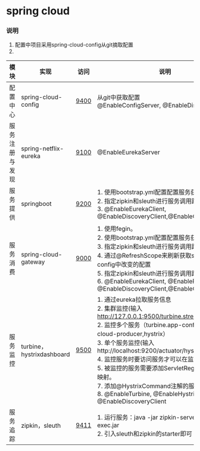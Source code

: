 # spring cloud
### 说明
1. 配置中项目采用spring-cloud-config从git摘取配置
2. 

|模块|实现|访问|说明|
|-|-|-|-|
|配置中心|spring-cloud-config|[9400](http://localhost:9400/)|从git中获取配置<br>@EnableConfigServer, @EnableDiscoveryClient|
|服务注册与发现|spring-netflix-eureka|[9100](http://localhost:9100/)|@EnableEurekaServer|
|服务提供|springboot|[9200](http://localhost:9200/hello?name=zjy)|1. 使用bootstrap.yml配置配置服务获取相关配置<br>2. 指定zipkin和sleuth进行服务调用跟踪<br>3. @EnableEurekaClient, @EnableDiscoveryClient,@EnableCircuitBreaker|
|服务消费|spring-cloud-gateway|[9000](http://localhost:9000/spring-cloud-producer/hello?name=zjy&token=1)|1. 使用fegin。<br>2. 使用bootstrap.yml配置配置服务获取相关配置<br>3. 指定zipkin和sleuth进行服务调用跟踪<br>4. 通过@RefreshScope来刷新获取spring-cloud-config中改变的配置<br>5. 指定zipkin和sleuth进行服务调用跟踪<br>6. @EnableEurekaClient, @EnableFeignClients, @EnableDiscoveryClient,@EnableCircuitBreaker|
|服务监控|turbine，hystrixdashboard|[9500](http://127.0.0.1:9500/hystrix/)|1. 通过eureka拉取服务信息<br>2. 集群监控(输入 http://127.0.0.1:9500/turbine.stream)<br>2. 监控多个服务（turbine.app-config: spring-cloud-producer,hystrix）<br>3. 单个服务监控(输入 http://localhost:9200/actuator/hystrix.stream)<br>4. 监控服务时要访问服务才可以在监控中显示。<br>5. 被监控的服务需要添加ServletRegistrationBean映射。<br>7. 添加@HystrixCommand注解的服务才能被监控<br>8. @EnableTurbine, @EnableHystrixDashboard, @EnableDiscoveryClient|
|服务追踪|zipkin，sleuth|[9411](http://localhost:9411/zipkin/)|1. 运行服务：java -jar zipkin-server-2.12.9-exec.jar<br>2. 引入sleuth和zipkin的starter即可|